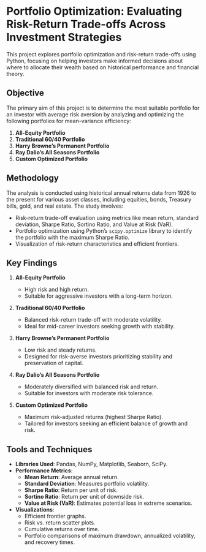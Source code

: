 # Portfolio Optimization: Evaluating Risk-Return Trade-offs Across Investment Strategies
This project explores portfolio optimization and risk-return trade-offs using Python, focusing on helping investors make informed decisions about where to allocate their wealth based on historical performance and financial theory. 

## Objective
The primary aim of this project is to determine the most suitable portfolio for an investor with average risk aversion by analyzing and optimizing the following portfolios for mean-variance efficiency:
1. **All-Equity Portfolio**  
2. **Traditional 60/40 Portfolio**  
3. **Harry Browne’s Permanent Portfolio**  
4. **Ray Dalio’s All Seasons Portfolio**  
5. **Custom Optimized Portfolio**  

## Methodology
The analysis is conducted using historical annual returns data from 1926 to the present for various asset classes, including equities, bonds, Treasury bills, gold, and real estate. The study involves:
- Risk-return trade-off evaluation using metrics like mean return, standard deviation, Sharpe Ratio, Sortino Ratio, and Value at Risk (VaR).
- Portfolio optimization using Python’s `scipy.optimize` library to identify the portfolio with the maximum Sharpe Ratio.
- Visualization of risk-return characteristics and efficient frontiers.

## Key Findings
1. **All-Equity Portfolio**  
   - High risk and high return.
   - Suitable for aggressive investors with a long-term horizon.  

2. **Traditional 60/40 Portfolio**  
   - Balanced risk-return trade-off with moderate volatility.  
   - Ideal for mid-career investors seeking growth with stability.  

3. **Harry Browne’s Permanent Portfolio**  
   - Low risk and steady returns.  
   - Designed for risk-averse investors prioritizing stability and preservation of capital.  

4. **Ray Dalio’s All Seasons Portfolio**  
   - Moderately diversified with balanced risk and return.  
   - Suitable for investors with moderate risk tolerance.

5. **Custom Optimized Portfolio**  
   - Maximum risk-adjusted returns (highest Sharpe Ratio).  
   - Tailored for investors seeking an efficient balance of growth and risk.

## Tools and Techniques
- **Libraries Used**: Pandas, NumPy, Matplotlib, Seaborn, SciPy.  
- **Performance Metrics**:
  - **Mean Return**: Average annual return.  
  - **Standard Deviation**: Measures portfolio volatility.  
  - **Sharpe Ratio**: Return per unit of risk.  
  - **Sortino Ratio**: Return per unit of downside risk.  
  - **Value at Risk (VaR)**: Estimates potential loss in extreme scenarios.  
- **Visualizations**:
  - Efficient frontier graphs.  
  - Risk vs. return scatter plots.  
  - Cumulative returns over time.  
  - Portfolio comparisons of maximum drawdown, annualized volatility, and recovery times.
